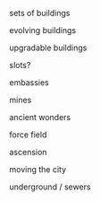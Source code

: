 

sets of buildings

evolving buildings

upgradable buildings

slots?

embassies

mines

ancient wonders

force field

ascension

moving the city

underground / sewers
